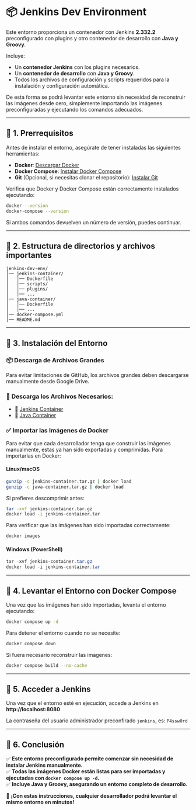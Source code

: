 # 📦 Jenkins Dev Environment

Este entorno proporciona un contenedor con Jenkins **2.332.2** preconfigurado con plugins y otro contenedor de desarrollo con **Java y Groovy**. 

Incluye:
- Un **contenedor Jenkins** con los plugins necesarios.
- Un **contenedor de desarrollo** con **Java y Groovy**.
- Todos los archivos de configuración y scripts requeridos para la instalación y configuración automática.

De esta forma se podrá levantar este entorno sin necesidad de reconstruir las imágenes desde cero, simplemente importando las imágenes preconfiguradas y ejecutando los comandos adecuados.

---

## 🔹 **1. Prerrequisitos**
Antes de instalar el entorno, asegúrate de tener instaladas las siguientes herramientas:

- **Docker**: [Descargar Docker](https://www.docker.com/get-started/)
- **Docker Compose**: [Instalar Docker Compose](https://docs.docker.com/compose/install/)
- **Git** (Opcional, si necesitas clonar el repositorio): [Instalar Git](https://git-scm.com/downloads)

Verifica que Docker y Docker Compose están correctamente instalados ejecutando:

```sh
docker --version
docker-compose --version
```

Si ambos comandos devuelven un número de versión, puedes continuar.

---

## 🔹 **2. Estructura de directorios y archivos importantes**

```
jenkins-dev-env/
│── jenkins-container/
│   │── Dockerfile
│   │── scripts/
│   │── plugins/
│   │── ...
│── java-container/
│   │── Dockerfile
│   │── ...
│── docker-compose.yml
│── README.md
```

---

## 🔹 **3. Instalación del Entorno**

### 📦 **Descarga de Archivos Grandes**

Para evitar limitaciones de GitHub, los archivos grandes deben descargarse manualmente desde Google Drive.

### 📌 **Descarga los Archivos Necesarios:**
- 🔗 [Jenkins Container](https://drive.google.com/uc?export=download&id=1gL-4kWeMF-v6sW-6rvbBjmFx1ZeAz2JN)
- 🔗 [Java Container](https://drive.google.com/uc?export=download&id=1AH4bwPAlgReyytN1wJ0bF6HpSAg-Nhcb)

### ✅ **Importar las Imágenes de Docker**
Para evitar que cada desarrollador tenga que construir las imágenes manualmente, estas ya han sido exportadas y comprimidas. Para importarlas en Docker:

#### **Linux/macOS**
```sh
gunzip -c jenkins-container.tar.gz | docker load
gunzip -c java-container.tar.gz | docker load
```

Si prefieres descomprimir antes:
```sh
tar -xvf jenkins-container.tar.gz
docker load -i jenkins-container.tar
```

Para verificar que las imágenes han sido importadas correctamente:
```sh
docker images
```

#### **Windows (PowerShell)**
```powershell
tar -xvf jenkins-container.tar.gz
docker load -i jenkins-container.tar
```

---

## 🔹 **4. Levantar el Entorno con Docker Compose**
Una vez que las imágenes han sido importadas, levanta el entorno ejecutando:

```sh
docker compose up -d
```

Para detener el entorno cuando no se necesite:
```sh
docker compose down
```

Si fuera necesario reconstruir las imagenes:
```sh
docker compose build --no-cache
```

---

## 🔹 **5. Acceder a Jenkins**
Una vez que el entorno esté en ejecución, accede a Jenkins en **http://localhost:8080**

La contraseña del usuario administrador preconfirado `jenkins`, es: `P4ssw0rd`

---

## 🔹 **6. Conclusión**
✅ **Este entorno preconfigurado permite comenzar sin necesidad de instalar Jenkins manualmente.**  
✅ **Todas las imágenes Docker están listas para ser importadas y ejecutadas con `docker compose up -d`.**  
✅ **Incluye Java y Groovy, asegurando un entorno completo de desarrollo.**  

🚀 **¡Con estas instrucciones, cualquier desarrollador podrá levantar el mismo entorno en minutos!**

